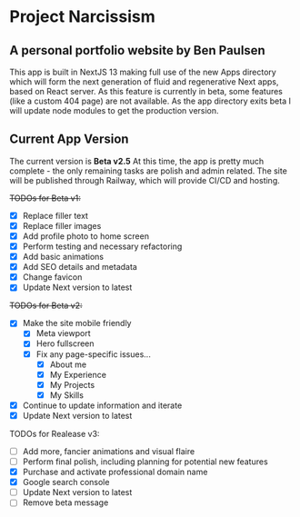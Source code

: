 # Project Narcissism

## A personal portfolio website by Ben Paulsen

This app is built in NextJS 13 making full use of the new Apps directory which will form the next generation of fluid
and regenerative Next apps, based on React server. As this feature is currently in beta, some features (like a custom
404 page) are not available. As the app directory exits beta I will update node modules to get the production version.

## Current App Version

The current version is **Beta v2.5** At this time, the app is pretty much complete - the only remaining tasks are polish
and admin related. The site will be published through Railway, which will provide CI/CD and hosting.

~~TODOs for Beta v1:~~

- [x] Replace filler text
- [x] Replace filler images
- [x] Add profile photo to home screen
- [x] Perform testing and necessary refactoring
- [x] Add basic animations
- [x] Add SEO details and metadata
- [x] Change favicon
- [x] Update Next version to latest

~~TODOs for Beta v2:~~

- [x] Make the site mobile friendly
  - [x] Meta viewport
  - [x] Hero fullscreen
  - [x] Fix any page-specific issues...
    - [x] About me
    - [x] My Experience
    - [x] My Projects
    - [x] My Skills
- [x] Continue to update information and iterate
- [x] Update Next version to latest

TODOs for Realease v3:

- [ ] Add more, fancier animations and visual flaire
- [ ] Perform final polish, including planning for potential new features
- [x] Purchase and activate professional domain name
- [x] Google search console
- [ ] Update Next version to latest
- [ ] Remove beta message
